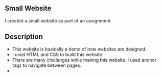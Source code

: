 ## Small Website
I created a small website as part of an assignment.
## Description
- This website is basically a demo of how websites are designed.
- I used HTML and CSS to build this website.
- There are many challenges while making this website. I used anchor tags to navigate between pages.
-  
